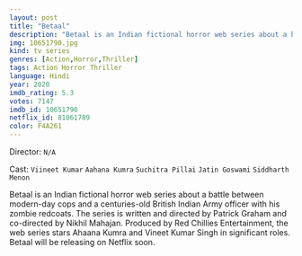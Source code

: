 ```yaml
---
layout: post
title: "Betaal"
description: "Betaal is an Indian fictional horror web series about a battle between modern-day cops and a centuries-old British Indian Army officer with his zombie redcoats. The series is written and directed by Patrick Graham and co-directed by Nikhil Mahajan. Produced by Red Chillies Entertainment, the web series stars Ahaana Kumra and Vineet Kumar Singh in significant roles. Betaal will be releasing on Netflix soon..."
img: 10651790.jpg
kind: tv series
genres: [Action,Horror,Thriller]
tags: Action Horror Thriller 
language: Hindi
year: 2020
imdb_rating: 5.3
votes: 7147
imdb_id: 10651790
netflix_id: 81061789
color: F4A261
---
```

Director: `N/A`  

Cast: `Viineet Kumar` `Aahana Kumra` `Suchitra Pillai` `Jatin Goswami` `Siddharth Menon` 

Betaal is an Indian fictional horror web series about a battle between modern-day cops and a centuries-old British Indian Army officer with his zombie redcoats. The series is written and directed by Patrick Graham and co-directed by Nikhil Mahajan. Produced by Red Chillies Entertainment, the web series stars Ahaana Kumra and Vineet Kumar Singh in significant roles. Betaal will be releasing on Netflix soon.